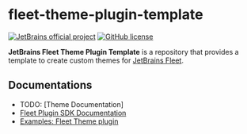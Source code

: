 # fleet-theme-plugin-template

[![JetBrains official project](http://jb.gg/badges/official.svg)](https://confluence.jetbrains.com/display/ALL/JetBrains+on+GitHub)
[![GitHub license](https://img.shields.io/badge/license-APACHE_2.0-blue.svg)](https://github.com/JetBrains/fleet-plugin-template/blob/main/LICENSE.md)

**JetBrains Fleet Theme Plugin Template** is a repository that provides a template to create custom themes for 
[JetBrains Fleet][fleet:website].

## Documentations

- TODO: [Theme Documentation]<!--TODO: [fleet:theme-documentation]-->
- [Fleet Plugin SDK Documentation][fleet:sdk-documentation]
- [Examples: Fleet Theme plugin][fleet:theme-plugin-example]

[fleet:website]: https://www.jetbrains.com/fleet/
[fleet:theme-documentation]: TODO
[fleet:theme-plugin-example]: https://github.com/JetBrains/fleet-sdk-gradle-plugin/tree/main/examples/theme-plugin
[fleet:sdk-documentation]: https://github.com/JetBrains/fleet-sdk-gradle-plugin
